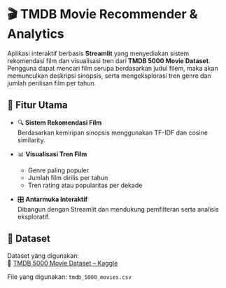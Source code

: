# 🎬 TMDB Movie Recommender & Analytics

Aplikasi interaktif berbasis **Streamlit** yang menyediakan sistem rekomendasi film dan visualisasi tren dari **TMDB 5000 Movie Dataset**.  
Pengguna dapat mencari film serupa berdasarkan judul filem, maka akan memunculkan deskripsi sinopsis, serta mengeksplorasi tren genre dan jumlah perilisan film per tahun.

## 📌 Fitur Utama

- 🔍 **Sistem Rekomendasi Film**  
  Berdasarkan kemiripan sinopsis menggunakan TF-IDF dan cosine similarity.

- 📊 **Visualisasi Tren Film**  
  - Genre paling populer
  - Jumlah film dirilis per tahun
  - Tren rating atau popularitas per dekade

- 🎛️ **Antarmuka Interaktif**  
  Dibangun dengan Streamlit dan mendukung pemfilteran serta analisis eksploratif.

## 📂 Dataset

Dataset yang digunakan:  
🔗 [TMDB 5000 Movie Dataset – Kaggle](https://www.kaggle.com/datasets/tmdb/tmdb-movie-metadata)

File yang digunakan: `tmdb_5000_movies.csv` 
